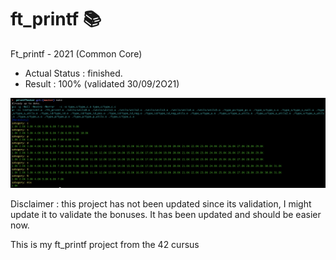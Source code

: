 # ft_printf 📚
Ft_printf - 2021 (Common Core)

- Actual Status : finished.
- Result        : 100% (validated 30/09/2O21)

![Alt text](/ft_printf.png?raw=true "Mandatory ok")

Disclaimer : this project has not been updated since its validation, I might update it to validate the bonuses. It has been updated and should be easier now. 

This is my ft_printf project from the 42 cursus
